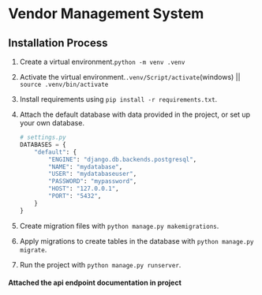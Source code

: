 # Vendor Management System

## Installation Process

1. Create a virtual environment.``python -m venv .venv``
2. Activate the virtual environment.``.venv/Script/activate``(windows) || ``source .venv/bin/activate``
3. Install requirements using `pip install -r requirements.txt`.
4. Attach the default database with data provided in the project, or set up your own database.

   ```python
   # settings.py
   DATABASES = {
       "default": {
           "ENGINE": "django.db.backends.postgresql",
           "NAME": "mydatabase",
           "USER": "mydatabaseuser",
           "PASSWORD": "mypassword",
           "HOST": "127.0.0.1",
           "PORT": "5432",
       }
   }
5. Create migration files with ``python manage.py makemigrations``.
6. Apply migrations to create tables in the database with ``python manage.py migrate``.
7. Run the project with ``python manage.py runserver``.

#### Attached the  api endpoint documentation in project
